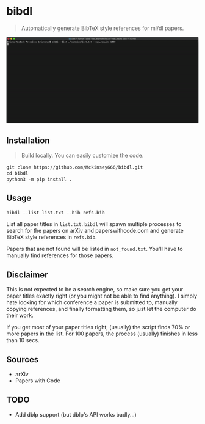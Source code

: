 # bibdl
> Automatically generate BibTeX style references for ml/dl papers.

<p align=center>
    <img src="./assets/demo.gif" width="750">
</p>

## Installation
> Build locally. You can easily customize the code.
```
git clone https://github.com/Mckinsey666/bibdl.git
cd bibdl
python3 -m pip install .
```

## Usage
```
bibdl --list list.txt --bib refs.bib
```
List all paper titles in `list.txt`. `bibdl` will spawn multiple processes to search for the papers on arXiv and paperswithcode.com and generate BibTeX style references in `refs.bib`. 
   
Papers that are not found will be listed in `not_found.txt`. You'll have to manually find references for those papers.

## Disclaimer
This is not expected to be a search engine, so make sure you get your paper titles exactly right (or you might not be able to find anything). I simply hate looking for which conference a paper is submitted to, manually copying references, and finally formatting them, so just let the computer do their work. 
   
If you get most of your paper titles right, (usually) the script finds 70% or more papers in the list. For 100 papers, the process (usually) finishes in less than 10 secs.

## Sources
- arXiv
- Papers with Code

## TODO
- Add dblp support (but dblp's API works badly...)
